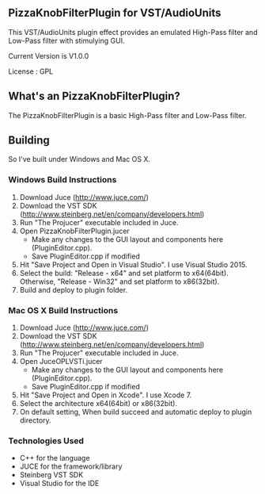 ## PizzaKnobFilterPlugin for VST/AudioUnits ##

This VST/AudioUnits plugin effect provides an emulated High-Pass filter and Low-Pass filter with stimulying GUI.

Current Version is V1.0.0

License : GPL

## What's an PizzaKnobFilterPlugin? ##

The PizzaKnobFilterPlugin is a basic High-Pass filter and Low-Pass filter.

## Building ##

So I've built under Windows and Mac OS X.

### Windows Build Instructions ###

1. Download Juce (http://www.juce.com/)
2. Download the VST SDK (http://www.steinberg.net/en/company/developers.html)
3. Run "The Projucer" executable included in Juce.
4. Open PizzaKnobFilterPlugin.jucer
   - Make any changes to the GUI layout and components here (PluginEditor.cpp).
   - Save PluginEditor.cpp if modified
5. Hit "Save Project and Open in Visual Studio". I use Visual Studio 2015.
6. Select the build: "Release - x64" and set platform to x64(64bit). Otherwise, "Release - Win32" and set platform to x86(32bit).
7. Build and deploy to plugin folder.

### Mac OS X Build Instructions ###

1. Download Juce (http://www.juce.com/)
2. Download the VST SDK (http://www.steinberg.net/en/company/developers.html)
3. Run "The Projucer" executable included in Juce.
4. Open JuceOPLVSTi.jucer
   - Make any changes to the GUI layout and components here (PluginEditor.cpp).
   - Save PluginEditor.cpp if modified
5. Hit "Save Project and Open in Xcode". I use Xcode 7.
6. Select the architecture x64(64bit) or x86(32bit).
7. On default setting, When build succeed and automatic deploy to plugin directory.


### Technologies Used ###
  * C++ for the language
  * JUCE for the framework/library
  * Steinberg VST SDK
  * Visual Studio for the IDE
